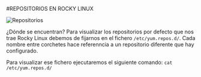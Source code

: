 #REPOSITORIOS EN ROCKY LINUX

![Repositorios](repositorios.png)

¿Dónde se encuentran?
Para visualizar los repositorios por defecto que nos trae Rocky Linux debemos de fijarnos en el fichero `/etc/yum.repos.d/`. Cada nombre entre corchetes hace referenncia a un repositorio diferente que hay configurado.

Para visualizar ese fichero ejecutaremos el siguiente comando:
```cat /etc/yum.repos.d/```
